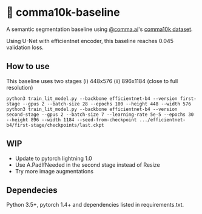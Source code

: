 # 🚗 comma10k-baseline 

A semantic segmentation baseline using [@comma.ai](https://github.com/commaai)'s [comma10k dataset](https://github.com/commaai/comma10k).

Using U-Net with efficientnet encoder, this baseline reaches 0.045 validation loss.


## How to use
This baseline uses two stages (i) 448x576 (ii) 896x1184 (close to full resolution)
```
python3 train_lit_model.py --backbone efficientnet-b4 --version first-stage --gpus 2 --batch-size 28 --epochs 100 --height 448 --width 576
python3 train_lit_model.py --backbone efficientnet-b4 --version second-stage --gpus 2 --batch-size 7 --learning-rate 5e-5 --epochs 30 --height 896 --width 1184 --seed-from-checkpoint .../efficientnet-b4/first-stage/checkpoints/last.ckpt
```

## WIP
- Update to pytorch lightning 1.0
- Use A.PadIfNeeded in the second stage instead of Resize
- Try more image augmentations


## Dependecies
Python 3.5+, pytorch 1.4+ and dependencies listed in requirements.txt.